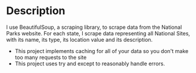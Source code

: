 # Description

I use BeautifulSoup, a scraping library, to scrape data from the National Parks website. For each state, I scrape data representing all National Sites, with its name, its type, its location value and its description.


- This project implements caching for all of your data so you don't make too many requests to the site
- This project uses try and except to reasonably handle errors.

